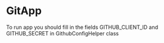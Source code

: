 # GitApp
To run app you should fill in the fields GITHUB_CLIENT_ID and GITHUB_SECRET in GithubConfigHelper class
